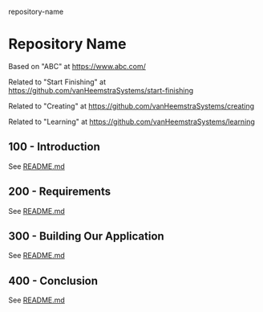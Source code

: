 repository-name
# Repository Name

Based on "ABC" at https://www.abc.com/

Related to "Start Finishing" at https://github.com/vanHeemstraSystems/start-finishing

Related to "Creating" at https://github.com/vanHeemstraSystems/creating

Related to "Learning" at https://github.com/vanHeemstraSystems/learning

## 100 - Introduction

See [README.md](./100/README.md)

## 200 - Requirements

See [README.md](./200/README.md)

## 300 - Building Our Application

See [README.md](./300/README.md)

## 400 - Conclusion

See [README.md](./400/README.md)
